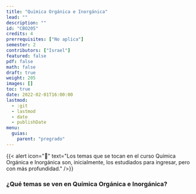 ```yaml
---
title: "Química Orgánica e Inorgánica"
lead: ""
description: ""
id: "CBO205"
credits: 4
prerrequisites: ["No aplica"]
semester: 2
contributors: ["Israel"]
featured: false
pdf: false
math: false
draft: true
weight: 205
images: []
toc: true
date: 2022-02-01T16:00:00
lastmod:
  - :git
  - lastmod
  - date
  - publishDate
menu:
  guias:
    parent: "pregrado"
---
```


{{< alert icon="📌" text="Los temas que se tocan en el curso Química Orgánica e Inorgánica son, inicialmente, los estudiados para ingresar, pero con más profundidad." />}}

### ¿Qué temas se ven en Química Orgánica e Inorgánica?
